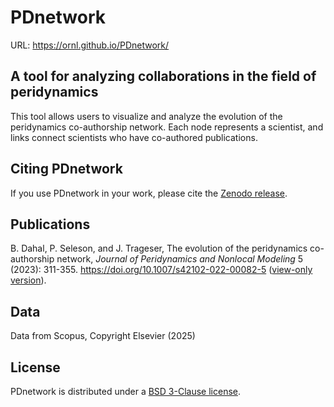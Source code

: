 # PDnetwork
URL: https://ornl.github.io/PDnetwork/

## A tool for analyzing collaborations in the field of peridynamics
This tool allows users to visualize and analyze the evolution of the peridynamics co-authorship network. Each node represents a scientist, and links connect scientists who have co-authored publications.

## Citing PDnetwork
If you use PDnetwork in your work, please cite the [Zenodo release](TODO).

## Publications
B. Dahal, P. Seleson, and J. Trageser, The evolution of the peridynamics co-authorship network, *Journal of Peridynamics and Nonlocal Modeling* 5 (2023): 311-355. https://doi.org/10.1007/s42102-022-00082-5 ([view-only version](https://rdcu.be/cRvai)).

## Data
Data from Scopus, Copyright Elsevier (2025)

## License
PDnetwork is distributed under a [BSD 3-Clause license](LICENSE).
